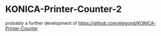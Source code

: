 # KONICA-Printer-Counter-2
probably a further development of https://github.com/elegond/KONICA-Printer-Counter
